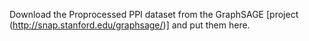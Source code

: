 Download the Proprocessed PPI dataset from the GraphSAGE [project (http://snap.stanford.edu/graphsage/)] and put them here.

